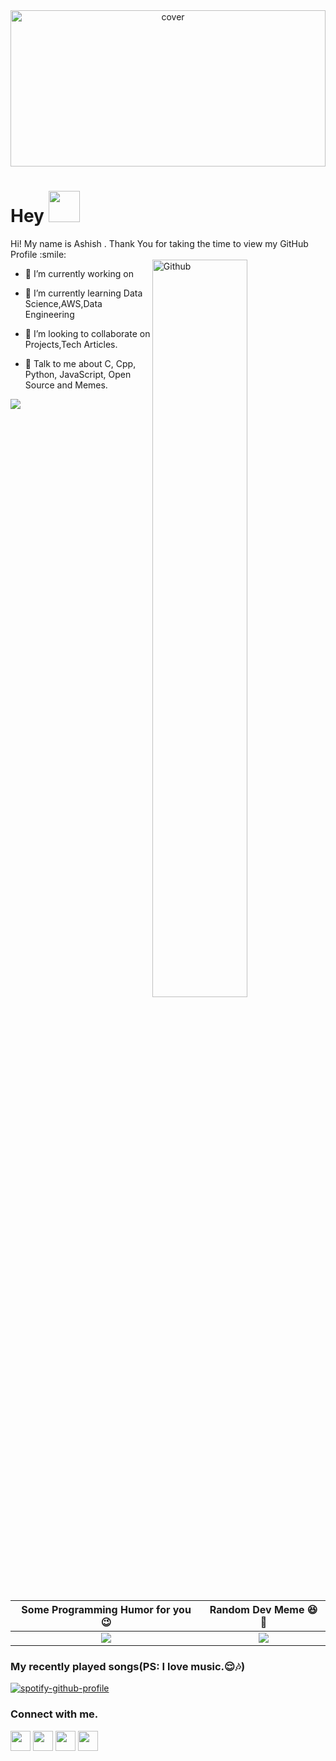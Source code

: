 <div align="center">
<img width="100%" height = "250px" src="https://i.pinimg.com/originals/54/6f/60/546f60c454b34d67da9657649225bdab.jpg" alt="cover" />
</div>

<h1> Hey <img src = "https://raw.githubusercontent.com/rahulbanerjee26/githubProfileReadmeGenerator/main/gifs/wave.gif" width = 50px height='50px'> </h1>
<p align='center'>

</p>
<div size='20px'> Hi! My name is Ashish . Thank You for taking the time to view my GitHub Profile :smile: 
</div>


<img width="55%" align="right" alt="Github" src="https://raw.githubusercontent.com/rahulbanerjee26/githubProfileReadmeGenerator/47a1a7b035154ce002fffc42e803b6ca8acbc4f3/gifs/git-header.svg" />


- 🔭 I’m currently working on 

- 🌱 I’m currently learning Data Science,AWS,Data Engineering 

- 👯 I’m looking to collaborate on Projects,Tech Articles. 

- 💬 Talk to me about C, Cpp, Python, JavaScript, Open Source and Memes. 


![](https://quotes-github-readme.vercel.app/api?type=horizontal&theme=gruvbox)

Some Programming Humor for you 😉             | Random Dev Meme 😆🤣 
:-------------------------:|:-------------------------:
![](https://readme-jokes.vercel.app/api?theme=default)  |  ![](https://random-memer.herokuapp.com/) 



### My recently played songs(PS: I love music.😌🎶)
[![spotify-github-profile](https://spotify-github-profile.vercel.app/api/view?uid=mp8t5612eecdsbss36q7pmxvx&cover_image=true&theme=default&bar_color=53b14f&bar_color_cover=true)](https://spotify-github-profile.vercel.app/api/view?uid=mp8t5612eecdsbss36q7pmxvx&redirect=true)

### Connect with me.
<a href = 'https://www.linkedin.com/in/ashish-galagali'> <img width = '32px' align= 'center' src="https://raw.githubusercontent.com/rahulbanerjee26/githubAboutMeGenerator/main/icons/linked-in-alt.svg"/></a> 
<a href = 'https://www.twitter.com/ashishjg_x'> <img width = '32px' align= 'center' src="https://raw.githubusercontent.com/rahulbanerjee26/githubAboutMeGenerator/main/icons/twitter.svg"/></a> 
<a href = 'ashishjg.netlify.app'> <img width = '32px' align= 'center' src="https://raw.githubusercontent.com/rahulbanerjee26/githubAboutMeGenerator/main/icons/portfolio.png"/></a> 
<a href = 'https://www.github.com/ashishjg21'> <img width = '32px' align= 'center' src="https://raw.githubusercontent.com/rahulbanerjee26/githubAboutMeGenerator/main/icons/github.svg"/></a> 

